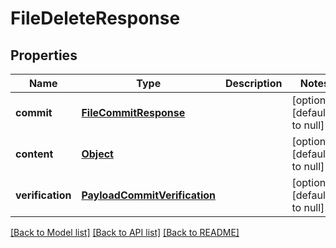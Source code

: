 # FileDeleteResponse
## Properties

| Name | Type | Description | Notes |
|------------ | ------------- | ------------- | -------------|
| **commit** | [**FileCommitResponse**](FileCommitResponse.md) |  | [optional] [default to null] |
| **content** | [**Object**](.md) |  | [optional] [default to null] |
| **verification** | [**PayloadCommitVerification**](PayloadCommitVerification.md) |  | [optional] [default to null] |

[[Back to Model list]](../README.md#documentation-for-models) [[Back to API list]](../README.md#documentation-for-api-endpoints) [[Back to README]](../README.md)

